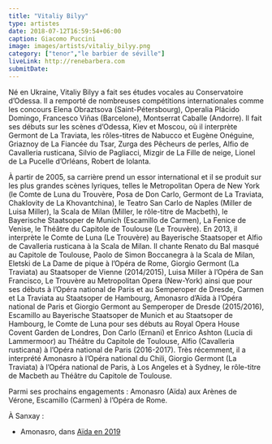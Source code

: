 ```yaml
---
title: "Vitaliy Bilyy"
type: artistes
date: 2018-07-12T16:59:54+06:00
caption: Giacomo Puccini
image: images/artists/vitaliy_bilyy.png
category: ["tenor","le barbier de séville"]
liveLink: http://renebarbera.com
submitDate: 
---
```


Né en Ukraine, Vitaliy Bilyy a fait ses études vocales au Conservatoire d’Odessa. Il a remporté de nombreuses compétitions internationales comme les concours Elena Obraztsova (Saint-Pétersbourg), Operalia Plácido Domingo, Francesco Viñas (Barcelone), Montserrat Caballe (Andorre). Il fait ses débuts sur les scènes d’Odessa, Kiev et Moscou, où il interprète Germont de La Traviata, les rôles-titres de Nabucco et Eugène Onéguine, Griaznoy de La Fiancée du Tsar, Zurga des Pêcheurs de perles, Alfio de Cavalleria rusticana, Silvio de Pagliacci, Mizgir de La Fille de neige, Lionel de La Pucelle d’Orléans, Robert de Iolanta.

À partir de 2005, sa carrière prend un essor international et il se produit sur les plus grandes scènes lyriques, telles le Metropolitan Opera de New York (le Comte de Luna du Trouvère, Posa de Don Carlo, Germont de La Traviata, Chaklovity de La Khovantchina), le Teatro San Carlo de Naples (Miller de Luisa Miller), la Scala de Milan (Miller, le rôle-titre de Macbeth), le Bayerische Staatsoper de Munich (Escamillo de Carmen), La Fenice de Venise, le Théâtre du Capitole de Toulouse (Le Trouvère). En 2013, il interprète le Comte de Luna (Le Trouvère) au Bayerische Staatsoper et Alfio de Cavalleria rusticana à la Scala de Milan. Il chante Renato du Bal masqué au Capitole de Toulouse, Paolo de Simon Boccanegra à la Scala de Milan, Eletski de La Dame de pique à l’Opéra de Rome, Giorgio Germont (La Traviata) au Staatsoper de Vienne (2014/2015), Luisa Miller à l’Opéra de San Francisco, Le Trouvère au Metropolitan Opera (New-York) ainsi que pour ses débuts à l’Opéra national de Paris et au Semperoper de Dresde, Carmen et La Traviata au Staatsoper de Hambourg, Amonasro d’Aïda à l’Opéra national de Paris et Giorgio Germont au Semperoper de Dresde (2015/2016), Escamillo au Bayerische Staatsoper de Munich et au Staatsoper de Hambourg, le Comte de Luna pour ses débuts au Royal Opera House Covent Garden de Londres, Don Carlo (Ernani) et Enrico Ashton (Lucia di Lammermoor) au Théâtre du Capitole de Toulouse, Alfio (Cavalleria rusticana) à l’Opéra national de Paris (2016-2017). Très récemment, il a interprété Amonasro à l’Opéra national du Chili, Giorgio Germont (La Traviata) à l’Opéra national de Paris, à Los Angeles et à Sydney, le rôle-titre de Macbeth au Théâtre du Capitole de Toulouse.

Parmi ses prochains engagements : Amonasro (Aïda) aux Arènes de Vérone, Escamillo (Carmen) à l’Opéra de Rome.


À Sanxay :
- Amonasro, dans [Aïda en 2019](/portfolio/2019_aida/)
